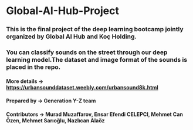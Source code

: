 # Global-AI-Hub-Project


### This is the final project of the deep learning bootcamp jointly organized by Global AI Hub and Koç Holding.


### You can classify sounds on the street through our deep learning model.The dataset and image format of the sounds is placed in the repo.


#### More details -> https://urbansounddataset.weebly.com/urbansound8k.html


#### Prepared by -> Generation Y-Z team


#### Contributors -> Murad Muzaffarov, Ensar Efendi CELEPCI, Mehmet Can Özen, Mehmet Sarıoğlu, Nazlıcan Alaöz


